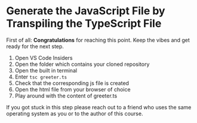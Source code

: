 # Generate the JavaScript File by Transpiling the TypeScript File

First of all: **Congratulations** for reaching this point. Keep the vibes and get ready for the next step.  

1. Open VS Code Insiders
2. Open the folder which contains your cloned repository
3. Open the built in terminal 
4. Enter ```tsc greeter.ts```
5. Check that the corresponding js file is created
6. Open the html file from your browser of choice
7. Play around with the content of greeter.ts


If you got stuck in this step please reach out to a friend who uses the same operating system as you or to the author of this course.